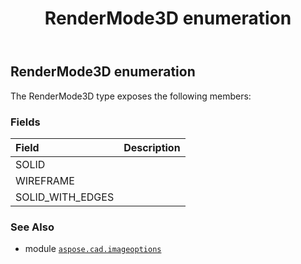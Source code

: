﻿---
title: RenderMode3D enumeration
second_title: Aspose.CAD for Python via .NET API References
description: 
type: docs
weight: 380
url: /python-net/aspose.cad.imageoptions/rendermode3d/
is_root: false
---

## RenderMode3D enumeration



The RenderMode3D type exposes the following members:

### Fields
| Field | Description |
| :- | :- |
| SOLID |  |
| WIREFRAME |  |
| SOLID_WITH_EDGES |  |



### See Also
* module [`aspose.cad.imageoptions`](..)
